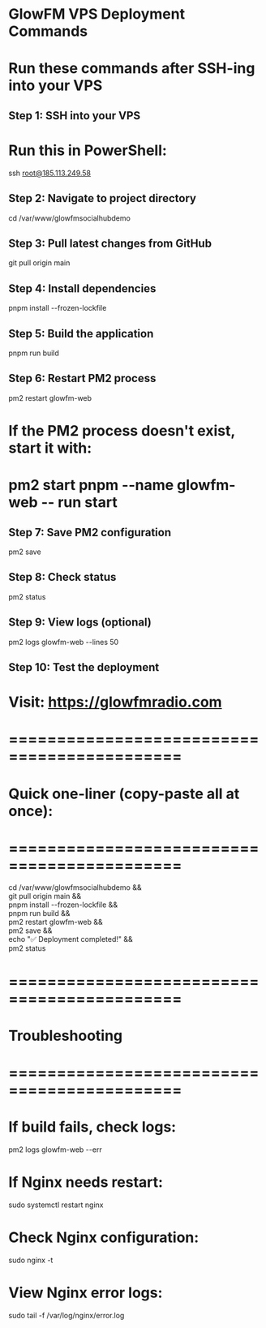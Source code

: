 # GlowFM VPS Deployment Commands
# Run these commands after SSH-ing into your VPS

## Step 1: SSH into your VPS
# Run this in PowerShell:
ssh root@185.113.249.58

## Step 2: Navigate to project directory
cd /var/www/glowfmsocialhubdemo

## Step 3: Pull latest changes from GitHub
git pull origin main

## Step 4: Install dependencies
pnpm install --frozen-lockfile

## Step 5: Build the application
pnpm run build

## Step 6: Restart PM2 process
pm2 restart glowfm-web

# If the PM2 process doesn't exist, start it with:
# pm2 start pnpm --name glowfm-web -- run start

## Step 7: Save PM2 configuration
pm2 save

## Step 8: Check status
pm2 status

## Step 9: View logs (optional)
pm2 logs glowfm-web --lines 50

## Step 10: Test the deployment
# Visit: https://glowfmradio.com

# ============================================
# Quick one-liner (copy-paste all at once):
# ============================================

cd /var/www/glowfmsocialhubdemo && \
git pull origin main && \
pnpm install --frozen-lockfile && \
pnpm run build && \
pm2 restart glowfm-web && \
pm2 save && \
echo "✅ Deployment completed!" && \
pm2 status

# ============================================
# Troubleshooting
# ============================================

# If build fails, check logs:
pm2 logs glowfm-web --err

# If Nginx needs restart:
sudo systemctl restart nginx

# Check Nginx configuration:
sudo nginx -t

# View Nginx error logs:
sudo tail -f /var/log/nginx/error.log
